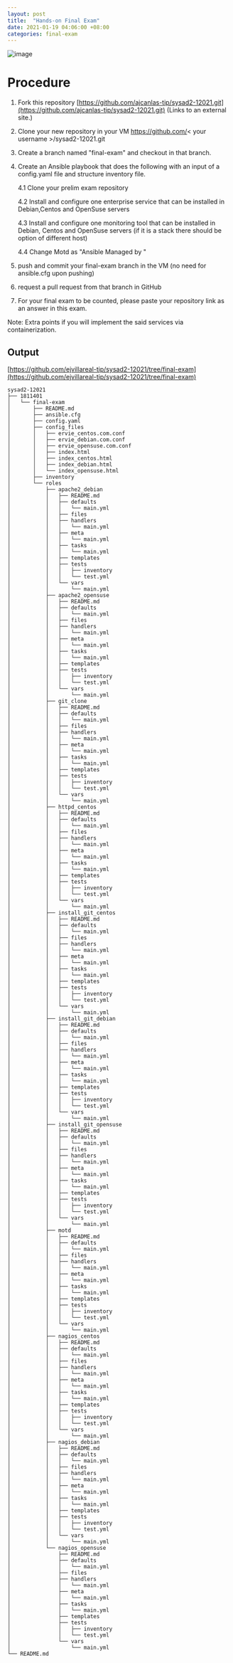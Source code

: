 ```yaml
---
layout: post
title:  "Hands-on Final Exam"
date: 2021-01-19 04:06:00 +08:00
categories: final-exam
---
```

![image](https://user-images.githubusercontent.com/75426228/105005498-60b14780-5a70-11eb-9e53-1bff84ed54eb.png)
# Procedure
1. Fork this repository [https://github.com/ajcanlas-tip/sysad2-12021.git](https://github.com/ajcanlas-tip/sysad2-12021.git) (Links to an external site.)

2. Clone your new repository in your VM https://github.com/< your username >/sysad2-12021.git

3. Create a branch named "final-exam" and checkout in that branch. 

4. Create an Ansible playbook that does the following with an input of a config.yaml file and structure inventory file.

    4.1 Clone your prelim exam repository

    4.2 Install and configure one enterprise service that can be installed in Debian,Centos and OpenSuse servers

    4.3 Install and configure one monitoring tool that can be installed in Debian, Centos and OpenSuse servers (if it is a stack there should be option of different host)

    4.4 Change Motd as "Ansible Managed by <username>"

5. push and commit your final-exam branch in the VM (no need for ansible.cfg upon pushing)

6. request a pull request from that branch in GitHub

7. For your final exam to be counted, please paste your repository link as an answer in this exam.

Note: Extra points if you will implement the said services via containerization.

## Output
[https://github.com/ejvillareal-tip/sysad2-12021/tree/final-exam](https://github.com/ejvillareal-tip/sysad2-12021/tree/final-exam)
```
sysad2-12021
├── 1811401
│   └── final-exam
│       ├── README.md
│       ├── ansible.cfg
│       ├── config.yaml
│       ├── config_files
│       │   ├── ervie_centos.com.conf
│       │   ├── ervie_debian.com.conf
│       │   ├── ervie_opensuse.com.conf
│       │   ├── index.html
│       │   ├── index_centos.html
│       │   ├── index_debian.html
│       │   └── index_opensuse.html
│       ├── inventory
│       └── roles
│           ├── apache2_debian
│           │   ├── README.md
│           │   ├── defaults
│           │   │   └── main.yml
│           │   ├── files
│           │   ├── handlers
│           │   │   └── main.yml
│           │   ├── meta
│           │   │   └── main.yml
│           │   ├── tasks
│           │   │   └── main.yml
│           │   ├── templates
│           │   ├── tests
│           │   │   ├── inventory
│           │   │   └── test.yml
│           │   └── vars
│           │       └── main.yml
│           ├── apache2_opensuse
│           │   ├── README.md
│           │   ├── defaults
│           │   │   └── main.yml
│           │   ├── files
│           │   ├── handlers
│           │   │   └── main.yml
│           │   ├── meta
│           │   │   └── main.yml
│           │   ├── tasks
│           │   │   └── main.yml
│           │   ├── templates
│           │   ├── tests
│           │   │   ├── inventory
│           │   │   └── test.yml
│           │   └── vars
│           │       └── main.yml
│           ├── git_clone
│           │   ├── README.md
│           │   ├── defaults
│           │   │   └── main.yml
│           │   ├── files
│           │   ├── handlers
│           │   │   └── main.yml
│           │   ├── meta
│           │   │   └── main.yml
│           │   ├── tasks
│           │   │   └── main.yml
│           │   ├── templates
│           │   ├── tests
│           │   │   ├── inventory
│           │   │   └── test.yml
│           │   └── vars
│           │       └── main.yml
│           ├── httpd_centos
│           │   ├── README.md
│           │   ├── defaults
│           │   │   └── main.yml
│           │   ├── files
│           │   ├── handlers
│           │   │   └── main.yml
│           │   ├── meta
│           │   │   └── main.yml
│           │   ├── tasks
│           │   │   └── main.yml
│           │   ├── templates
│           │   ├── tests
│           │   │   ├── inventory
│           │   │   └── test.yml
│           │   └── vars
│           │       └── main.yml
│           ├── install_git_centos
│           │   ├── README.md
│           │   ├── defaults
│           │   │   └── main.yml
│           │   ├── files
│           │   ├── handlers
│           │   │   └── main.yml
│           │   ├── meta
│           │   │   └── main.yml
│           │   ├── tasks
│           │   │   └── main.yml
│           │   ├── templates
│           │   ├── tests
│           │   │   ├── inventory
│           │   │   └── test.yml
│           │   └── vars
│           │       └── main.yml
│           ├── install_git_debian
│           │   ├── README.md
│           │   ├── defaults
│           │   │   └── main.yml
│           │   ├── files
│           │   ├── handlers
│           │   │   └── main.yml
│           │   ├── meta
│           │   │   └── main.yml
│           │   ├── tasks
│           │   │   └── main.yml
│           │   ├── templates
│           │   ├── tests
│           │   │   ├── inventory
│           │   │   └── test.yml
│           │   └── vars
│           │       └── main.yml
│           ├── install_git_opensuse
│           │   ├── README.md
│           │   ├── defaults
│           │   │   └── main.yml
│           │   ├── files
│           │   ├── handlers
│           │   │   └── main.yml
│           │   ├── meta
│           │   │   └── main.yml
│           │   ├── tasks
│           │   │   └── main.yml
│           │   ├── templates
│           │   ├── tests
│           │   │   ├── inventory
│           │   │   └── test.yml
│           │   └── vars
│           │       └── main.yml
│           ├── motd
│           │   ├── README.md
│           │   ├── defaults
│           │   │   └── main.yml
│           │   ├── files
│           │   ├── handlers
│           │   │   └── main.yml
│           │   ├── meta
│           │   │   └── main.yml
│           │   ├── tasks
│           │   │   └── main.yml
│           │   ├── templates
│           │   ├── tests
│           │   │   ├── inventory
│           │   │   └── test.yml
│           │   └── vars
│           │       └── main.yml
│           ├── nagios_centos
│           │   ├── README.md
│           │   ├── defaults
│           │   │   └── main.yml
│           │   ├── files
│           │   ├── handlers
│           │   │   └── main.yml
│           │   ├── meta
│           │   │   └── main.yml
│           │   ├── tasks
│           │   │   └── main.yml
│           │   ├── templates
│           │   ├── tests
│           │   │   ├── inventory
│           │   │   └── test.yml
│           │   └── vars
│           │       └── main.yml
│           ├── nagios_debian
│           │   ├── README.md
│           │   ├── defaults
│           │   │   └── main.yml
│           │   ├── files
│           │   ├── handlers
│           │   │   └── main.yml
│           │   ├── meta
│           │   │   └── main.yml
│           │   ├── tasks
│           │   │   └── main.yml
│           │   ├── templates
│           │   ├── tests
│           │   │   ├── inventory
│           │   │   └── test.yml
│           │   └── vars
│           │       └── main.yml
│           └── nagios_opensuse
│               ├── README.md
│               ├── defaults
│               │   └── main.yml
│               ├── files
│               ├── handlers
│               │   └── main.yml
│               ├── meta
│               │   └── main.yml
│               ├── tasks
│               │   └── main.yml
│               ├── templates
│               ├── tests
│               │   ├── inventory
│               │   └── test.yml
│               └── vars
│                   └── main.yml
└── README.md
```